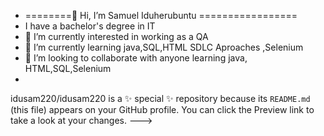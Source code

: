 - ========👋 Hi, I’m Samuel Iduherubuntu =================
- I have a bachelor's degree in IT
- 👀 I’m currently interested in working as a QA 
- 🌱 I’m currently learning java,SQL,HTML SDLC Aproaches ,Selenium
- 💞️ I’m looking to collaborate with anyone learning java, HTML,SQL,Selenium
- 
idusam220/idusam220 is a ✨ special ✨ repository because its `README.md` (this file) appears on your GitHub profile.
You can click the Preview link to take a look at your changes.
--->
